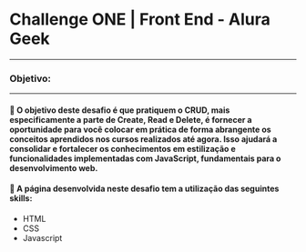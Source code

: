 # Challenge ONE | Front End - Alura Geek
---

###  Objetivo:
---
#### 🔹 O objetivo deste desafio é que pratiquem o CRUD, mais especificamente a parte de Create, Read e Delete, é fornecer a oportunidade para você colocar em prática de forma abrangente os conceitos aprendidos nos cursos realizados até agora. Isso ajudará a consolidar e fortalecer os conhecimentos em estilização e funcionalidades implementadas com JavaScript, fundamentais para o desenvolvimento web.

#### 

#### 🔹 A página desenvolvida neste desafio tem a utilização das seguintes skills:
- HTML
- CSS
- Javascript

